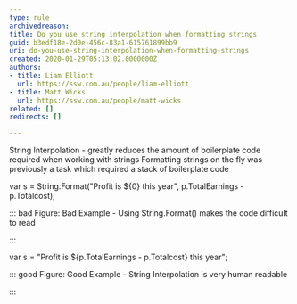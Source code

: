 ```yaml
---
type: rule
archivedreason: 
title: Do you use string interpolation when formatting strings
guid: b3edf18e-2d0e-456c-83a1-615761899bb9
uri: do-you-use-string-interpolation-when-formatting-strings
created: 2020-01-29T05:13:02.0000000Z
authors:
- title: Liam Elliott
  url: https://ssw.com.au/people/liam-elliott
- title: Matt Wicks
  url: https://ssw.com.au/people/matt-wicks
related: []
redirects: []

---
```


String Interpolation - greatly reduces the amount of boilerplate code required when working with strings
Formatting strings on the fly was previously a task which required a stack of boilerplate code

<!--endintro-->

var s = String.Format("Profit is ${0} this year", p.TotalEarnings - p.Totalcost);


::: bad
Figure: Bad Example - Using String.Format() makes the code difficult to read

:::


var s = "Profit is ${p.TotalEarnings - p.Totalcost} this year";


::: good
Figure: Good Example - String Interpolation is very human readable

:::
